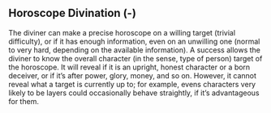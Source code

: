 ## Horoscope Divination (-)

The diviner can make a precise horoscope on a willing target (trivial difficulty), or if it has enough information, even on an unwilling one (normal to very hard, depending on the available information).
A success allows the diviner to know the overall character (in the sense, type of person) target of the horoscope. It will reveal if it is an upright, honest character or a born deceiver, or if it’s after power, glory, money, and so on. However, it cannot reveal what a target is currently up to; for example, evens characters very likely to be layers could occasionally behave straightly, if it’s advantageous for them.


